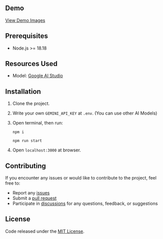 ## Demo

<a href="https://github.com/raflizocky/e-voting/blob/main/demo-img/Demo.md">View Demo Images</a>

## Prerequisites

-   Node.js >= 18.18

## Resources Used

- Model: [Google AI Studio](https://aistudio.google.com/prompts/new_chat)

## Installation

1. Clone the project.

2. Write your own `GEMINI_API_KEY` at `.env`. (You can use other AI Models)
  
3. Open terminal, then run:

   ```
   npm i
   ```

   ```
   npm run start
   ```

4. Open `localhost:3000` at browser.

## Contributing

If you encounter any issues or would like to contribute to the project, feel free to:

-   Report any [issues](https://github.com/raflizocky/chatbot-app/issues)
-   Submit a [pull request](https://github.com/raflizocky/chatbot-app/pulls)
-   Participate in [discussions](https://github.com/raflizocky/chatbot-app/discussions) for any questions, feedback, or suggestions

## License

Code released under the [MIT License](https://github.com/raflizocky/chatbot-app/blob/master/LICENSE).
